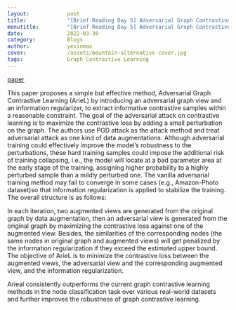 ```yaml
---
layout:            post
title:             "[Brief Reading Day 5] Adversarial Graph Contrastive Learning with Information Regularization"
menutitle:         "[Brief Reading Day 5] Adversarial Graph Contrastive Learning with Information Regularization"
date:              2022-03-30
category:          Blogs
author:            yexinmao
cover:             /assets/mountain-alternative-cover.jpg
tags:              Graph Contrastive Learning
---
```


[paper](https://arxiv.org/abs/2202.06491)

This paper proposes a simple but effective method, Adversarial Graph Contrastive Learning (ArieL) by introducing an adversarial graph view and an information regularizer, to extract informative contrastive samples within a reasonable constraint. The goal of the adversarial attack on contrastive learning is to maximize the contrastive loss by adding a small perturbation on the graph. The authors use PGD attack as the attack method and treat adversarial attack as one kind of data augmentations. Although adversarial training could effectively improve the model’s robustness to the perturbations, these hard training samples could impose the additional risk of training collapsing, i.e., the model will locate at a bad parameter area at the early stage of the training, assigning higher probability to a highly perturbed sample than a mildly perturbed one. The vanilla adversarial training method may fail to converge in some cases (e.g., Amazon-Photo dataset)so that information regularization is applied to stabilize the training. The overall structure is as follows:

In each iteration, two augmented views are generated from the original graph by data augmentation, then an adversarial view is generated from the original graph by maximizing the contrastive loss against one of the augmented view. Besides, the similarities of the corresponding nodes (the same nodes in original graph and augmented views) will get penalized by the information regularization if they exceed the estimated upper bound. The objective of ArieL is to minimize the contrastive loss between the augmented views, the adversarial view and the corresponding augmented view, and the information regularization.

Arieal consistently outperforms the current graph contrastive learning methods in the node classification task over various real-world datasets and further improves the robustness of graph contrastive learning.
